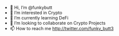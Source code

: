 - 👋 Hi, I’m @funkybutt
- 👀 I’m interested in Crypto
- 🌱 I’m currently learning DeFi
- 💞️ I’m looking to collaborate on Crypto Projects
- 📫 How to reach me http://twitter.com/funky_butt3

<!---
funkybutt/funkybutt is a ✨ special ✨ repository because its `README.md` (this file) appears on your GitHub profile.
You can click the Preview link to take a look at your changes.
--->
